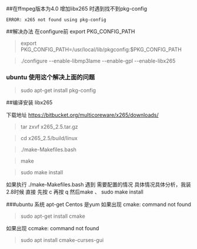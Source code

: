 ##在ffmpeg版本为4.0 增加libx265 时遇到找不到pkg-config
	
	ERROR: x265 not found using pkg-config


##解决办法 在configure前 export PKG_CONFIG_PATH


>export PKG_CONFIG_PATH=/usr/local/lib/pkgconfig:$PKG_CONFIG_PATH

>./configure  --enable-libmp3lame --enable-gpl --enable-libx265
### ubuntu  使用这个解决上面的问题
>sudo apt-get install pkg-config  


##编译安装 libx265

下载地址 https://bitbucket.org/multicoreware/x265/downloads/

>tar zxvf x265_2.5.tar.gz

>cd x265_2.5/build/linux

>./make-Makefiles.bash

>make

>sudo make install


如果执行  ./make-Makefiles.bash 遇到 需要配置的情况 具体情况具体分析，我装2.8时候 直接 先按  c 再按 q  然后make 、 sudo make install

###ubuntu 系统 apt-get  Centos 是yum
如果出现 cmake: command not found
>sudo apt-get install cmake

如果出现  ccmake: command not found 
>sudo apt install cmake-curses-gui

